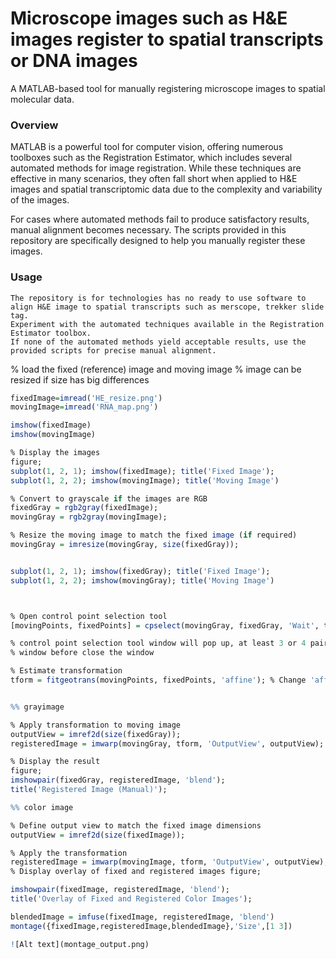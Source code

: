 # Microscope images such as H&E images register to spatial transcripts or DNA images

A MATLAB-based tool for manually registering microscope images to spatial molecular data.

### Overview

MATLAB is a powerful tool for computer vision, offering numerous toolboxes such as the Registration Estimator, which includes several automated methods for image registration. While these techniques are effective in many scenarios, they often fall short when applied to H&E images and spatial transcriptomic data due to the complexity and variability of the images.

For cases where automated methods fail to produce satisfactory results, manual alignment becomes necessary. The scripts provided in this repository are specifically designed to help you manually register these images.

### Usage
    The repository is for technologies has no ready to use software to align H&E image to spatial transcripts such as merscope, trekker slide tag. 
    Experiment with the automated techniques available in the Registration Estimator toolbox.
    If none of the automated methods yield acceptable results, use the provided scripts for precise manual alignment.

    
% load the fixed (reference) image and moving image
% image can be resized if size has big differences

```r
fixedImage=imread('HE_resize.png')
movingImage=imread('RNA_map.png')

imshow(fixedImage)
imshow(movingImage)

% Display the images
figure;
subplot(1, 2, 1); imshow(fixedImage); title('Fixed Image');
subplot(1, 2, 2); imshow(movingImage); title('Moving Image')

% Convert to grayscale if the images are RGB
fixedGray = rgb2gray(fixedImage);
movingGray = rgb2gray(movingImage);

% Resize the moving image to match the fixed image (if required)
movingGray = imresize(movingGray, size(fixedGray));


subplot(1, 2, 1); imshow(fixedGray); title('Fixed Image');
subplot(1, 2, 2); imshow(movingGray); title('Moving Image')



% Open control point selection tool
[movingPoints, fixedPoints] = cpselect(movingGray, fixedGray, 'Wait', true);

% control point selection tool window will pop up, at least 3 or 4 pairs of poins should be seleted from the left and right
% window before close the window

% Estimate transformation
tform = fitgeotrans(movingPoints, fixedPoints, 'affine'); % Change 'affine' to other types if needed,Type of linear transformation, specified as "nonreflectivesimilarity", "similarity", "affine", or "projective"


%% grayimage

% Apply transformation to moving image
outputView = imref2d(size(fixedGray));
registeredImage = imwarp(movingGray, tform, 'OutputView', outputView);

% Display the result
figure;
imshowpair(fixedGray, registeredImage, 'blend');
title('Registered Image (Manual)');

%% color image

% Define output view to match the fixed image dimensions
outputView = imref2d(size(fixedImage));

% Apply the transformation
registeredImage = imwarp(movingImage, tform, 'OutputView', outputView);
% Display overlay of fixed and registered images figure;

imshowpair(fixedImage, registeredImage, 'blend');
title('Overlay of Fixed and Registered Color Images');

blendedImage = imfuse(fixedImage, registeredImage, 'blend')
montage({fixedImage,registeredImage,blendedImage},'Size',[1 3])

![Alt text](montage_output.png)



